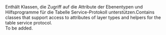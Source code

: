 <Namespace Name="Microsoft.WindowsAzure.Storage.Table.Protocol">
  <Docs>
    <summary><span data-ttu-id="faa5a-101">Enthält Klassen, die Zugriff auf die Attribute der Ebenentypen und Hilfsprogramme für die Tabelle Service-Protokoll unterstützen.</span><span class="sxs-lookup"><span data-stu-id="faa5a-101">Contains classes that support access to attributes of layer types and helpers for the table service protocol.</span></span></summary> 
    <remarks>To be added.</remarks>
  </Docs>
</Namespace>
